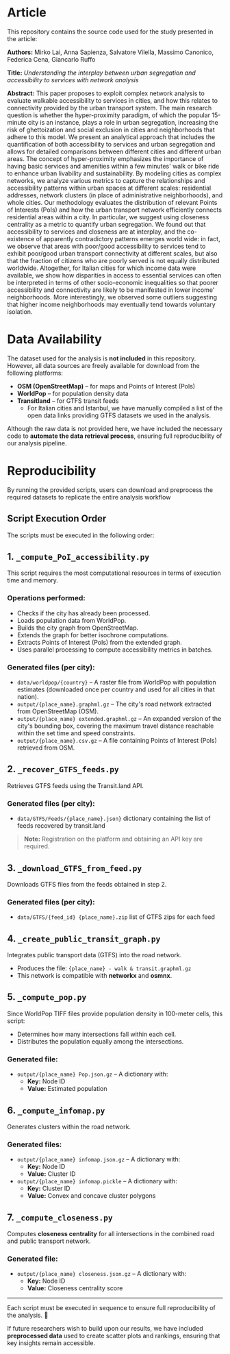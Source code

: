 # Article
This repository contains the source code used for the study presented in the article:

**Authors:** Mirko Lai, Anna Sapienza, Salvatore Vilella, Massimo Canonico, Federica Cena, Giancarlo Ruffo

**Title:** *Understanding the interplay between urban segregation and accessibility to services with network analysis*  

**Abstract:** This paper proposes to exploit complex network analysis to evaluate walkable accessibility to services in cities, and how this relates to connectivity provided by the urban transport system. The main research question is whether the hyper-proximity paradigm, of which the popular 15-minute city is an instance, plays a role in urban segregation, increasing the risk of ghettoization and social exclusion in cities and neighborhoods that adhere to this model. We present an analytical approach that includes the quantification of both accessibility to services and urban segregation and allows for detailed comparisons between different cities and different urban areas. The concept of hyper-proximity emphasizes the importance of having basic services and amenities within a few minutes' walk or bike ride to enhance urban livability and sustainability. By modeling cities as complex networks, we analyze various metrics to capture the relationships and accessibility patterns within urban spaces at different scales: residential addresses, network clusters (in place of administrative neighborhoods), and whole cities. Our methodology evaluates the distribution of relevant Points of Interests (PoIs) and how the urban transport network efficiently connects residential areas within a city. In particular, we suggest using closeness centrality as a metric to quantify urban segregation. We found out that accessibility to services and closeness are at interplay, and the co-existence of apparently contradictory patterns emerges world wide: in fact, we observe that areas with poor/good accessibility to services tend to exhibit poor/good urban transport connectivity at different scales, but also that the fraction of citizens who are poorly served is not equally distributed worldwide. Altogether, for Italian cities for which income data were available, we show how disparities in access to essential services can often be interpreted in terms of other socio-economic inequalities so that poorer accessibility and connectivity are likely to be manifested in lower income' neighborhoods. More interestingly, we observed some outliers suggesting that higher income neighborhoods may eventually tend towards voluntary isolation.



# Data Availability

The dataset used for the analysis is **not included** in this repository. However, all data sources are freely available for download from the following platforms:

- **OSM (OpenStreetMap)** – for maps and Points of Interest (PoIs)  
- **WorldPop** – for population density data  
- **Transitland** – for GTFS transit feeds  
  - For Italian cities and Istanbul, we have manually compiled a list of the open data links providing GTFS datasets we used in the analysis.  

Although the raw data is not provided here, we have included the necessary code to **automate the data retrieval process**, ensuring full reproducibility of our analysis pipeline.

# Reproducibility

By running the provided scripts, users can download and preprocess the required datasets to replicate the entire analysis workflow

## Script Execution Order  

The scripts must be executed in the following order:  

## 1. `_compute_PoI_accessibility.py`  

This script requires the most computational resources in terms of execution time and memory.  

### **Operations performed:**  
- Checks if the city has already been processed.  
- Loads population data from WorldPop.  
- Builds the city graph from OpenStreetMap.  
- Extends the graph for better isochrone computations.  
- Extracts Points of Interest (PoIs) from the extended graph.  
- Uses parallel processing to compute accessibility metrics in batches.  


### **Generated files (per city):**  
- `data/worldpop/{country}` – A raster file from WorldPop with population estimates (downloaded once per country and used for all cities in that nation).  
- `output/{place_name}.graphml.gz` – The city's road network extracted from OpenStreetMap (OSM).  
- `output/{place_name} extended.graphml.gz` – An expanded version of the city's bounding box, covering the maximum travel distance reachable within the set time and speed constraints.  
- `output/{place_name}.csv.gz` – A file containing Points of Interest (PoIs) retrieved from OSM.  

## 2. `_recover_GTFS_feeds.py`  

Retrieves GTFS feeds using the Transit.land API.  
### **Generated files (per city):**  
- `data/GTFS/Feeds/{place_name}.json}` dictionary containing the list of feeds recovered by transit.land

> **Note:** Registration on the platform and obtaining an API key are required.  

## 3. `_download_GTFS_from_feed.py`  

Downloads GTFS files from the feeds obtained in step 2.  
### **Generated files (per city):**  
- `data/GTFS/{feed_id} {place_name}.zip` list of GTFS zips for each feed

## 4. `_create_public_transit_graph.py`  

Integrates public transport data (GTFS) into the road network.  
- Produces the file: `{place_name} - walk & transit.graphml.gz`  
- This network is compatible with **networkx** and **osmnx**.  

## 5. `_compute_pop.py`  

Since WorldPop TIFF files provide population density in 100-meter cells, this script:  
- Determines how many intersections fall within each cell.  
- Distributes the population equally among the intersections.  

### **Generated file:**  
- `output/{place_name} Pop.json.gz` – A dictionary with:  
  - **Key:** Node ID  
  - **Value:** Estimated population  

## 6. `_compute_infomap.py`  

Generates clusters within the road network.  

### **Generated files:**  
- `output/{place_name} infomap.json.gz` – A dictionary with:  
  - **Key:** Node ID  
  - **Value:** Cluster ID  
- `output/{place_name} infomap.pickle` – A dictionary with:  
  - **Key:** Cluster ID  
  - **Value:** Convex and concave cluster polygons  

## 7. `_compute_closeness.py`  

Computes **closeness centrality** for all intersections in the combined road and public transport network.  

### **Generated file:**  
- `output/{place_name} closeness.json.gz` – A dictionary with:  
  - **Key:** Node ID  
  - **Value:** Closeness centrality score  

---

Each script must be executed in sequence to ensure full reproducibility of the analysis. 🚀  



If future researchers wish to build upon our results, we have included **preprocessed data** used to create scatter plots and rankings, ensuring that key insights remain accessible.